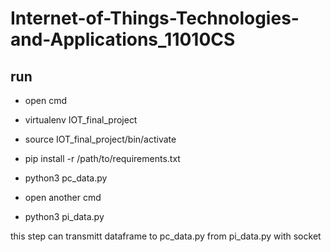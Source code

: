 # Internet-of-Things-Technologies-and-Applications_11010CS

## run
* open cmd
* virtualenv IOT_final_project
* source IOT_final_project/bin/activate
* pip install -r /path/to/requirements.txt
* python3 pc_data.py

* open another cmd
* python3 pi_data.py

this step can transmitt dataframe to pc_data.py from pi_data.py with socket
